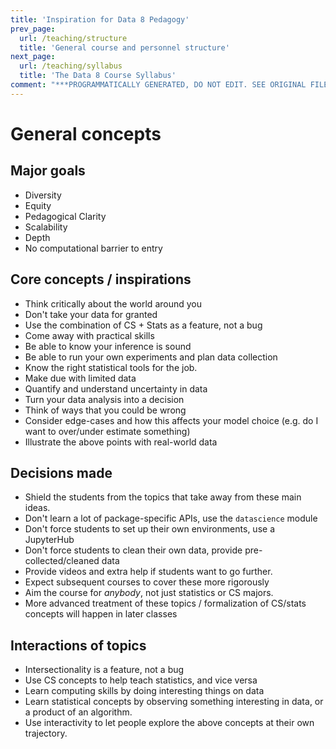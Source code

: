 ```yaml
---
title: 'Inspiration for Data 8 Pedagogy'
prev_page:
  url: /teaching/structure
  title: 'General course and personnel structure'
next_page:
  url: /teaching/syllabus
  title: 'The Data 8 Course Syllabus'
comment: "***PROGRAMMATICALLY GENERATED, DO NOT EDIT. SEE ORIGINAL FILES IN /content***"
---
```


# General concepts

## Major goals
* Diversity
* Equity
* Pedagogical Clarity
* Scalability
* Depth
* No computational barrier to entry

## Core concepts / inspirations
* Think critically about the world around you
* Don't take your data for granted
* Use the combination of CS + Stats as a feature, not a bug
* Come away with practical skills
* Be able to know your inference is sound
* Be able to run your own experiments and plan data collection
* Know the right statistical tools for the job.
* Make due with limited data
* Quantify and understand uncertainty in data
* Turn your data analysis into a decision
* Think of ways that you could be wrong
* Consider edge-cases and how this affects your model choice (e.g. do I want to over/under estimate something)
* Illustrate the above points with real-world data

## Decisions made
* Shield the students from the topics that take away from these main ideas.
* Don't learn a lot of package-specific APIs, use the `datascience` module
* Don't force students to set up their own environments, use a JupyterHub
* Don't force students to clean their own data, provide pre-collected/cleaned data
* Provide videos and extra help if students want to go further.
* Expect subsequent courses to cover these more rigorously
* Aim the course for *anybody*, not just statistics or CS majors.
* More advanced treatment of these topics / formalization of CS/stats concepts will happen in later classes

## Interactions of topics
* Intersectionality is a feature, not a bug
* Use CS concepts to help teach statistics, and vice versa
* Learn computing skills by doing interesting things on data
* Learn statistical concepts by observing something interesting in data, or a product of an algorithm.
* Use interactivity to let people explore the above concepts at their own trajectory.
